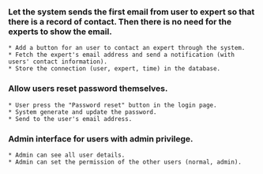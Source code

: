 ### Let the system sends the first email from user to expert so that there is a record of contact. Then there is no need for the experts to show the email.
	* Add a button for an user to contact an expert through the system.
	* Fetch the expert's email address and send a notification (with users' contact information).
	* Store the connection (user, expert, time) in the database.

### Allow users reset password themselves.
	* User press the "Password reset" button in the login page.
	* System generate and update the password.
	* Send to the user's email address.

### Admin interface for users with admin privilege.
	* Admin can see all user details.
	* Admin can set the permission of the other users (normal, admin).

